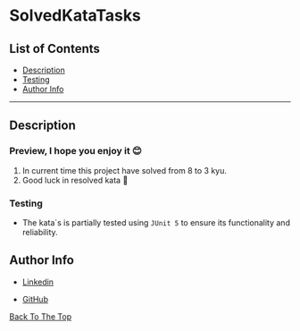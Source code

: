 # SolvedKataTasks

## List of Contents

- [Description](#description)
- [Testing](#testing)
- [Author Info](#author-info)

---

## Description

### Preview, I hope you enjoy it 😊

1. In current time this project have solved from 8 to 3 kyu.
2. Good luck in resolved kata 🙂<br>

### Testing

- The kata\`s is partially tested using `JUnit 5` to ensure its functionality and reliability.


## Author Info

- [Linkedin](https://www.linkedin.com)

- [GitHub](https://github.com/dima666Sik)

[Back To The Top](#description)